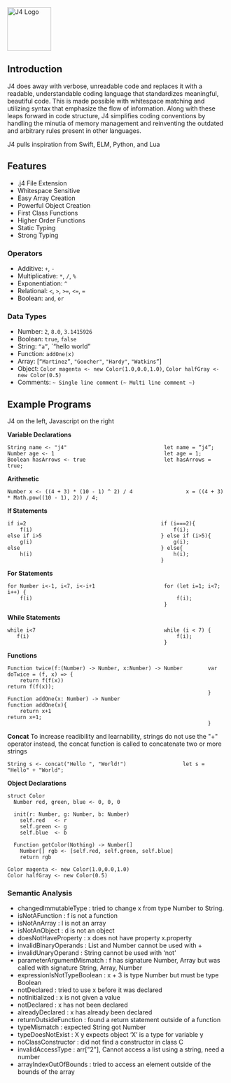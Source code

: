 <img src = "https://user-images.githubusercontent.com/16887042/38399942-3f8f86da-3902-11e8-935e-c2f4446c77b8.png" alt = "J4 Logo" width = 100 />

## Introduction
J4 does away with verbose, unreadable code and replaces it with a readable, understandable coding language that standardizes meaningful, beautiful code. This is made possible with whitespace matching and utilizing syntax that emphasize the flow of information. Along with these leaps forward in code structure, J4 simplifies coding conventions by handling the minutia of memory management and reinventing the outdated and arbitrary rules present in other languages.

J4 pulls inspiration from Swift, ELM, Python, and Lua

## Features
* .j4 File Extension
* Whitespace Sensitive
* Easy Array Creation
* Powerful Object Creation
* First Class Functions
* Higher Order Functions
* Static Typing
* Strong Typing

### Operators

* Additive: `+`, `-`
* Multiplicative: `*`, `/`, `%`
* Exponentiation: `^`
* Relational: `<`, `>`, `>=`, `<=`, `=`
* Boolean: `and`, `or`

### Data Types

* Number: `2`, `8.0`, `3.1415926`
* Boolean: `true`, `false`
* String: `“a”`, `“hello world”
* Function: `addOne(x)`
* Array: [`“Martinez”`, `"Goocher"`, `"Hardy"`, `"Watkins”`]
* Object: `Color magenta <- new Color(1.0,0.0,1.0)`, `Color halfGray <- new Color(0.5)`
* Comments: `~ Single line comment`
            `(~ Multi line comment ~)`

## Example Programs
J4 on the left, Javascript on the right

__Variable Declarations__

```
String name <- "j4"                               let name = “j4”;
Number age <- 1                                   let age = 1;
Boolean hasArrows <- true                         let hasArrows = true;
```

__Arithmetic__

```
Number x <- ((4 + 3) * (10 - 1) ^ 2) / 4                 x = ((4 + 3) * Math.pow((10 - 1), 2)) / 4;
```

__If Statements__

```
if i=2                                           if (i===2){
    f(i)                                             f(i);
else if i>5                                      } else if (i>5){
    g(i)                                             g(i);
else                                             } else{
    h(i)                                             h(i);
                                                 }
```

__For Statements__

```
for Number i<-1, i<7, i<-i+1                      for (let i=1; i<7; i++) {
    f(i)                                              f(i);
                                                  }
```

__While Statements__

```
while i<7                                         while (i < 7) {
   f(i)                                               f(i);
                                                  }
```

__Functions__

```
Function twice(f:(Number) -> Number, x:Number) -> Number        var doTwice = (f, x) => {
    return f(f(x))                                                  return f(f(x));
                                                                }
Function addOne(x: Number) -> Number                            function addOne(x){
    return x+1                                                      return x+1;
                                                                }
```

__Concat__
To increase readibility and learnability, strings do not use the "+" operator
instead, the concat function is called to concatenate two or more strings
```
String s <- concat("Hello ", "World!")                  let s = "Hello" + "World";

```

__Object Declarations__

```
struct Color
  Number red, green, blue <- 0, 0, 0

  init(r: Number, g: Number, b: Number)
    self.red   <- r
    self.green <- g
    self.blue  <- b

  Function getColor(Nothing) -> Number[]
    Number[] rgb <- [self.red, self.green, self.blue]
    return rgb

Color magenta <- new Color(1.0,0.0,1.0)
Color halfGray <- new Color(0.5)
```

### Semantic Analysis
* changedImmutableType : tried to change x from type Number to String.
* isNotAFunction : f is not a function
* isNotAnArray : l is not an array
* isNotAnObject : d is not an object
* doesNotHaveProperty : x does not have property x.property
* invalidBinaryOperands : List and Number cannot be used with +
* invalidUnaryOperand : String cannot be used with ‘not’
* parameterArgumentMismatch : f has signature Number, Array but was called with signature String, Array, Number
* expressionIsNotTypeBoolean : x + 3 is type Number but must be type Boolean
* notDeclared : tried to use x before it was declared
* notInitialized : x is not given a value
* notDeclared : x has not been declared
* alreadyDeclared : x has already been declared
* returnOutsideFunction : found a return statement outside of a function
* typeMismatch : expected String got Number
* typeDoesNotExist : X y expects object ‘X’ is a type for variable y
* noClassConstructor : did not find a constructor in class C
* invalidAccessType : arr["2"], Cannot access a list using a string, need a number
* arrayIndexOutOfBounds : tried to access an element outside of the bounds of the array
